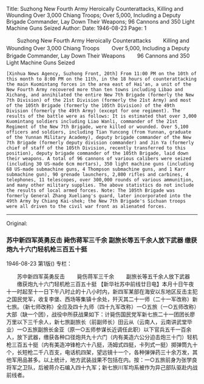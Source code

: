 Title: Suzhong New Fourth Army Heroically Counterattacks, Killing and Wounding Over 3,000 Chiang Troops; Over 5,000, Including a Deputy Brigade Commander, Lay Down Their Weapons; 96 Cannons and 350 Light Machine Guns Seized
Author:
Date: 1946-08-23
Page: 1

　　Suzhong New Fourth Army Heroically Counterattacks
　　Killing and Wounding Over 3,000 Chiang Troops
　　Over 5,000, Including a Deputy Brigade Commander, Lay Down Their Weapons
　　96 Cannons and 350 Light Machine Guns Seized

    [Xinhua News Agency, Suzhong Front, 20th] From 11:00 PM on the 10th of this month to 8:00 PM on the 11th, in the 18 hours of counterattacking the main Kuomintang forces in the area east of Hai'an, a unit of the New Fourth Army recovered more than ten towns including Libao and Xichang, and annihilated the entire New 7th Brigade (formerly the New 7th Division) of the 21st Division (formerly the 21st Army) and most of the 105th Brigade (formerly the 105th Division) of the 49th Division (formerly the 49th Army) (except for one regiment). The results of the battle were as follows: It is estimated that over 3,000 Kuomintang soldiers including Liao Wanli, commander of the 21st Regiment of the New 7th Brigade, were killed or wounded. Over 5,100 officers and soldiers, including Tian Yuncong (from Yunnan, graduate of the Yunnan Military Academy), deputy brigade commander of the New 7th Brigade (formerly deputy division commander) and Jin Ya (formerly chief of staff of the 105th Division, recently transferred to this position), deputy brigade commander of the 105th Brigade, laid down their weapons. A total of 96 cannons of various calibers were seized (including 30 US-made 6cm mortars), 350 light machine guns (including 68 US-made submachine guns, 4 Thompson submachine guns, and 1 Karr submachine gun), 90 grenade launchers, 2,800 rifles and carbines, 4 telephones, 11 telescopes, over 300,000 rounds of various ammunition, and many other military supplies. The above statistics do not include the results of local armed forces. Note: The 105th Brigade was formerly General Zhang Xueliang's guard, later incorporated into the 49th Army by Chiang Kai-shek; the New 7th Brigade's Sichuan troops were all driven to the civil war front as alienated forces.



<hr /> 

Original: 


### 苏中新四军英勇反击  毙伤蒋军三千余  副旅长等五千余人放下武器  缴获炮九十六门轻机枪三百五十挺

1946-08-23
第1版()
专栏：

　　苏中新四军英勇反击
　　毙伤蒋军三千余
　　副旅长等五千余人放下武器
　　缴获炮九十六门轻机枪三百五十挺
    【新华社苏中前线廿日电】本月十日午夜十一时起至十一日下午八时止的十八小时内，新四军某部在海安以东地区反击主犯之国民党军，收复李堡、西场等集镇十余处，歼灭其二十一师（二十一军改称）新七旅。（新七师改称）全应及四十九师（四十九军改称）一○五旅（一○五师改称）大部（缺一个团），战役中所获战果如下：计毙伤国民党军新七旅二十一团团长廖万里以下三千余人，新七旅副旅长（前副师长）田云从（云南人，云南讲武堂毕业）一○五旅副旅长金亚（原一○五师参谋长近调任此职）以下官兵五千一百余人，放下武器，缴获各种口径炮共九十六门（内有美造六公分迫击炮三十门）轻机枪三百五十挺（内有美造冲锋枪六十八挺，汤姆式四挺，卡列式一挺）掷弹筒九十个，长短枪二千八百支，电话机四架，望远镜十一个，各种弹弹药三十余万发，其他军用品甚多。以上统计，地方武装战果不包括在内。按：一○五旅前身为张学良将军之卫队，后被蒋介石编入四十九军；新七旅川军均系被作为异己部队驱赴内战前线者。
